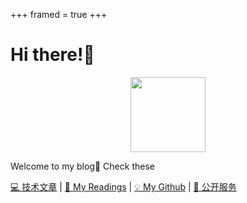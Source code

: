 +++
framed = true
+++

# Hi there!👋

<p align="center">
  <img src="/favicon.png" width=120 />
</p>

Welcome to my blog🎩 Check these

[💻 技术文章](/categories/%E6%8A%80%E6%9C%AF/) | [📖 My Readings](https://reading.colinx.one) | [💡 My Github](https://github.com/Colin-XKL/) | [💎 公开服务](/services/) 
